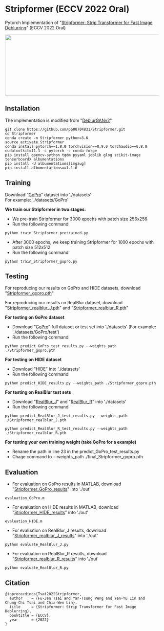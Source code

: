 # Stripformer (ECCV 2022 Oral)
Pytorch Implementation of "[Stripformer: Strip Transformer for Fast Image Deblurring](https://arxiv.org/abs/2204.04627)" (ECCV 2022 Oral)

<img src="./Figure/Intra_Inter.PNG" width = "800" height = "200" div align=center />

## Installation
The implementation is modified from "[DeblurGANv2](https://github.com/VITA-Group/DeblurGANv2)"
```
git clone https://github.com/pp00704831/Stripformer.git
cd Stripformer
conda create -n Stripformer python=3.6
source activate Stripformer
conda install pytorch==1.8.0 torchvision==0.9.0 torchaudio==0.8.0 cudatoolkit=11.1 -c pytorch -c conda-forge
pip install opencv-python tqdm pyyaml joblib glog scikit-image tensorboardX albumentations
pip install -U albumentations[imgaug]
pip install albumentations==1.1.0
```


## Training
Download "[GoPro](https://drive.google.com/drive/folders/1bEZO-l6sI9NXMRd98ldi74kCGAnw4bLQ?usp=drive_link)" dataset into './datasets' </br>
For example: './datasets/GoPro'

**We train our Stripformer in two stages:** </br>
* We pre-train Stripformer for 3000 epochs with patch size 256x256 </br> 
* Run the following command 
```
python train_Stripformer_pretrained.py
```

* After 3000 epochs, we keep training Stripformer for 1000 epochs with patch size 512x512 </br>
* Run the following command 
```
python train_Stripformer_gopro.py
```

## Testing
For reproducing our results on GoPro and HIDE datasets, download "[Stripformer_gopro.pth](https://drive.google.com/drive/folders/18kx_JTj8SzsQk0Wxnkn5_gg_d_iK_LKZ?usp=drive_link)"

For reproducing our results on RealBlur dataset, download "[Stripformer_realblur_J.pth](https://drive.google.com/drive/folders/18kx_JTj8SzsQk0Wxnkn5_gg_d_iK_LKZ?usp=drive_link)" and "[Stripformer_realblur_R.pth](https://drive.google.com/drive/folders/18kx_JTj8SzsQk0Wxnkn5_gg_d_iK_LKZ?usp=drive_link)"

**For testing on GoPro dataset** </br>
* Download "[GoPro](https://drive.google.com/drive/folders/1bEZO-l6sI9NXMRd98ldi74kCGAnw4bLQ?usp=drive_link)" full dataset or test set into './datasets' (For example: './datasets/GoPro/test') </br>
* Run the following command
```
python predict_GoPro_test_results.py --weights_path ./Stripformer_gopro.pth 
```
**For testing on HIDE dataset** </br>
* Download "[HIDE](https://drive.google.com/drive/folders/1bEZO-l6sI9NXMRd98ldi74kCGAnw4bLQ?usp=drive_link)" into './datasets' </br>
* Run the following command
```
python predict_HIDE_results.py --weights_path ./Stripformer_gopro.pth 
```
**For testing on RealBlur test sets** </br>
* Download "[RealBlur_J](https://drive.google.com/drive/folders/1bEZO-l6sI9NXMRd98ldi74kCGAnw4bLQ?usp=drive_link)" and "[RealBlur_R](https://drive.google.com/drive/folders/1bEZO-l6sI9NXMRd98ldi74kCGAnw4bLQ?usp=drive_link)" into './datasets' </br>
* Run the following command
```
python predict_RealBlur_J_test_results.py --weights_path ./Stripformer_realblur_J.pth 
```
```
python predict_RealBlur_R_test_results.py --weights_path ./Stripformer_realblur_R.pth 
```

**For testing your own training weight (take GoPro for a example)** </br>
* Rename the path in line 23 in the predict_GoPro_test_results.py </br>
* Chage command to --weights_path ./final_Stripformer_gopro.pth

## Evaluation
* For evaluation on GoPro results in MATLAB, download "[Stripformer_GoPro_results](https://drive.google.com/drive/folders/1qrwjvysFFrujLzDB5cfTuZfD5KbefOJX?usp=drive_link)" into './out'
```
evaluation_GoPro.m
```
* For evaluation on HIDE results in MATLAB, download "[Stripformer_HIDE_results](https://drive.google.com/drive/folders/1qrwjvysFFrujLzDB5cfTuZfD5KbefOJX?usp=drive_link)" into './out'
```
evaluation_HIDE.m
```
* For evaluation on RealBlur_J results, download "[Stripformer_realblur_J_results](https://drive.google.com/drive/folders/1qrwjvysFFrujLzDB5cfTuZfD5KbefOJX?usp=drive_link)" into './out'
```
python evaluate_RealBlur_J.py
```
* For evaluation on RealBlur_R results, download "[Stripformer_realblur_R_results](https://drive.google.com/drive/folders/1qrwjvysFFrujLzDB5cfTuZfD5KbefOJX?usp=drive_link)" into './out'
```
python evaluate_RealBlur_R.py
```
## Citation
```
@inproceedings{Tsai2022Stripformer,
  author    = {Fu-Jen Tsai and Yan-Tsung Peng and Yen-Yu Lin and Chung-Chi Tsai and Chia-Wen Lin},
  title     = {Stripformer: Strip Transformer for Fast Image Deblurring},
  booktitle = {ECCV},
  year      = {2022}
}
```
